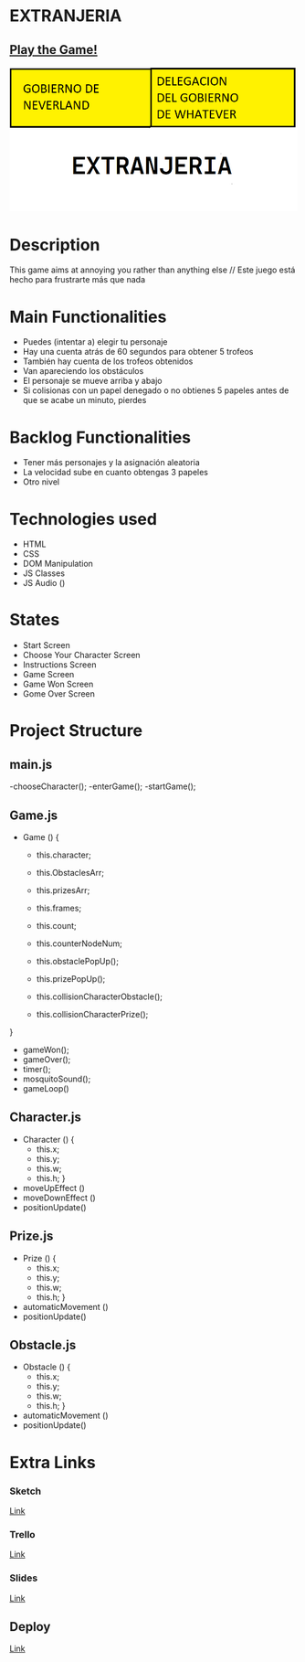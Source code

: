 
# EXTRANJERIA

## [Play the Game!](https://drannakurasova.github.io/extranjeria/)

![Game Logo](./images/logo.png)


# Description

This game aims at annoying you rather than anything else // Este juego está hecho para frustrarte más que nada


# Main Functionalities

- Puedes (intentar a) elegir tu personaje
- Hay una cuenta atrás de 60 segundos para obtener 5 trofeos
- También hay cuenta de los trofeos obtenidos
- Van apareciendo los obstáculos
- El personaje se mueve arriba y abajo
- Si colisionas con un papel denegado o no obtienes 5 papeles antes de que se acabe un minuto, pierdes

# Backlog Functionalities

- Tener más personajes y la asignación aleatoria
- La velocidad sube en cuanto obtengas 3 papeles
- Otro nivel

# Technologies used

- HTML
- CSS
- DOM Manipulation
- JS Classes
- JS Audio ()

# States

- Start Screen
- Choose Your Character Screen
- Instructions Screen
- Game Screen
- Game Won Screen
- Gome Over Screen

# Project Structure

## main.js

-chooseCharacter();
-enterGame();
-startGame();


## Game.js

- Game () {
    * this.character;
    * this.ObstaclesArr;
    * this.prizesArr;
    * this.frames;
    * this.count;
    * this.counterNodeNum;

    * this.obstaclePopUp();
    * this.prizePopUp();
    * this.collisionCharacterObstacle();
    * this.collisionCharacterPrize();


}
- gameWon();
- gameOver();
- timer();
- mosquitoSound();
- gameLoop()

## Character.js 

- Character () {
    * this.x;
    * this.y;
    * this.w;
    * this.h;
}
- moveUpEffect () 
- moveDownEffect ()
- positionUpdate() 

## Prize.js 

- Prize () {
    * this.x;
    * this.y;
    * this.w;
    * this.h;
}
- automaticMovement ()
- positionUpdate() 

## Obstacle.js 

- Obstacle () {
    * this.x;
    * this.y;
    * this.w;
    * this.h;
}
- automaticMovement ()
- positionUpdate() 


# Extra Links 

### Sketch
[Link](https://excalidraw.com/#json=QTzNCQ7a66QPDgYXlG7fQ,3xCe_PzRs85MgfyUsgvAhw)

### Trello
[Link](https://trello.com/b/0srYCozu/ironhack-project-1
)
### Slides
[Link](https://www.canva.com/design/DAFp6K9FpFs/C3ZkFHmQbC9WpBlTQGgJsQ/edit?locale=es-ES)

## Deploy
[Link](https://drannakurasova.github.io/extranjeria/)